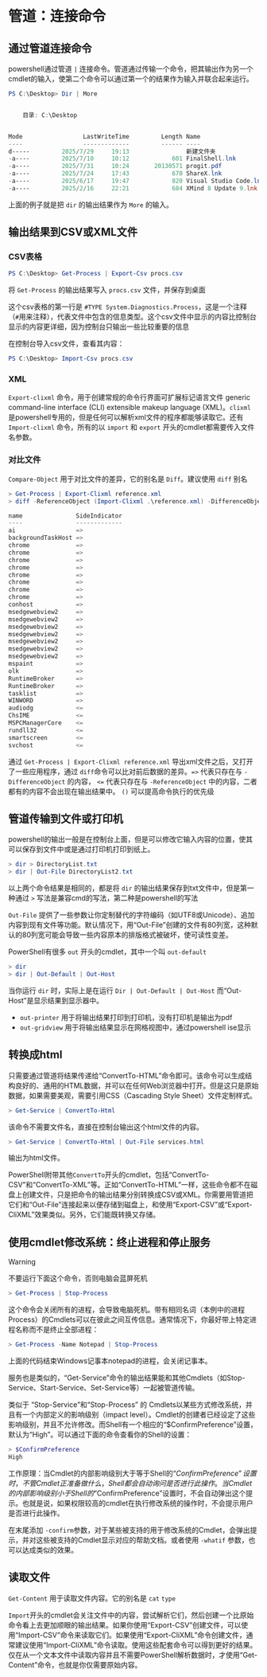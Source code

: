 # 管道：连接命令

## 通过管道连接命令

powershell通过管道 `|` 连接命令。管道通过传输一个命令，把其输出作为另一个cmdlet的输入，使第二个命令可以通过第一个的结果作为输入并联合起来运行。

``` powershell
PS C:\Desktop> Dir | More


    目录: C:\Desktop


Mode                 LastWriteTime         Length Name
----                 -------------         ------ ----
d-----         2025/7/29     19:13                新建文件夹
-a----         2025/7/10     10:12            601 FinalShell.lnk
-a----         2025/7/31     10:24       20130571 progit.pdf
-a----         2025/7/24     17:43            670 ShareX.lnk
-a----         2025/6/17     19:47            820 Visual Studio Code.lnk
-a----         2025/2/16     22:21            684 XMind 8 Update 9.lnk
```

上面的例子就是把 `dir` 的输出结果作为 `More` 的输入。

## 输出结果到CSV或XML文件

### CSV表格

``` powershell
PS C:\Desktop> Get-Process | Export-Csv procs.csv
```

将 `Get-Process` 的输出结果写入 `procs.csv` 文件，并保存到桌面

这个csv表格的第一行是 `#TYPE System.Diagnostics.Process`，这是一个注释 （`#`用来注释），代表文件中包含的信息类型。这个csv文件中显示的内容比控制台显示的内容更详细，因为控制台只输出一些比较重要的信息

在控制台导入csv文件，查看其内容：

``` powershell
PS C:\Desktop> Import-Csv procs.csv
```

### XML

`Export-clixml` 命令，用于创建常规的命令行界面可扩展标记语言文件 generic command-line interface (CLI) extensible makeup language (XML)。`clixml` 是powershell专用的，但是任何可以解析xml文件的程序都能够读取它。还有 `Import-clixml` 命令，所有的以 `import` 和 `export` 开头的cmdlet都需要传入文件名参数。

### 对比文件

`Compare-Object` 用于对比文件的差异，它的别名是 `Diff`。建议使用 `diff` 别名

``` powershell
> Get-Process | Export-Clixml reference.xml
> diff -ReferenceObject (Import-Clixml .\reference.xml) -DifferenceObject (Get-Process) -Property name

name               SideIndicator
----               -------------
ai                 =>
backgroundTaskHost =>
chrome             =>
chrome             =>
chrome             =>
chrome             =>
chrome             =>
chrome             =>
chrome             =>
chrome             =>
conhost            =>
msedgewebview2     =>
msedgewebview2     =>
msedgewebview2     =>
msedgewebview2     =>
msedgewebview2     =>
msedgewebview2     =>
msedgewebview2     =>
mspaint            =>
olk                =>
RuntimeBroker      =>
RuntimeBroker      =>
tasklist           =>
WINWORD            =>
audiodg            <=
ChsIME             <=
MSPCManagerCore    <=
rundll32           <=
smartscreen        <=
svchost            <=
```

通过 `Get-Process | Export-Clixml reference.xml` 导出xml文件之后，又打开了一些应用程序，通过 `diff`命令可以比对前后数据的差异。`=>` 代表只存在与 `-DifferenceObject` 的内容， `<=` 代表只存在与 `-ReferenceObject` 中的内容，二者都有的内容不会出现在输出结果中。 `()` 可以提高命令执行的优先级

## 管道传输到文件或打印机

powershell的输出一般是在控制台上面，但是可以修改它输入内容的位置，使其可以保存到文件中或是通过打印机打印到纸上。

``` powershell
> dir > DirectoryList.txt
> dir | Out-File DirectoryList2.txt
```

以上两个命令结果是相同的，都是将 `dir` 的输出结果保存到txt文件中，但是第一种通过 `>` 写法是兼容cmd的写法，第二种是powershell的写法

`Out-File` 提供了一些参数让你定制替代的字符编码（如UTF8或Unicode）、追加内容到现有文件等功能。默认情况下，用“Out-File”创建的文件有80列宽，这种默认的80列宽可能会导致一些内容原本的排版格式被破坏，使可读性变差。

PowerShell有很多 `out` 开头的cmdlet，其中一个叫 `out-default`

``` powershell
> dir
> dir | Out-Default | Out-Host
```

当你运行 `dir` 时，实际上是在运行 `Dir | Out-Default | Out-Host` 而“Out-Host”是显示结果到显示器中。

- `out-printer` 用于将输出结果打印到打印机，没有打印机是输出为pdf
- `out-gridview` 用于将输出结果显示在网格视图中，通过powershell ise显示

## 转换成html

只需要通过管道将结果传递给“ConvertTo-HTML”命令即可。该命令可以生成结构良好的、通用的HTML数据，并可以在任何Web浏览器中打开。但是这只是原始数据，如果需要美观，需要引用CSS（Cascading Style Sheet）文件定制样式。

``` powershell
> Get-Service | ConvertTo-Html
```

该命令不需要文件名，直接在控制台输出这个html文件的内容。

``` powershell
> Get-Service | ConvertTo-Html | Out-File services.html
```

输出为html文件。

PowerShell附带其他`ConvertTo`开头的cmdlet，包括“ConvertTo-CSV”和“ConvertTo-XML”等。正如“ConvertTo-HTML”一样，这些命令都不在磁盘上创建文件，只是把命令的输出结果分别转换成CSV或XML。你需要用管道把它们和“Out-File”连接起来以便存储到磁盘上，和使用“Export-CSV”或“Export-CliXML”效果类似。另外，它们能既转换又存储。

## 使用cmdlet修改系统：终止进程和停止服务

> [!WARNING]
> 不要运行下面这个命令，否则电脑会蓝屏死机

``` powershell
> Get-Process | Stop-Process
```

这个命令会关闭所有的进程，会导致电脑死机。带有相同名词（本例中的进程Process）的Cmdlets可以在彼此之间互传信息。通常情况下，你最好带上特定进程名称而不是终止全部进程：

``` powershell
> Get-Process -Name Notepad | Stop-Process
```

上面的代码结束Windows记事本notepad的进程，会关闭记事本。

服务也是类似的，“Get-Service”命令的输出结果能和其他Cmdlets（如Stop-Service、Start-Service、Set-Service等）一起被管道传输。

类似于 “Stop-Service”和“Stop-Process” 的 Cmdlets以某些方式修改系统，并且有一个内部定义的影响级别（impact level）。Cmdlet的创建者已经设定了这些影响级别，并且不允许修改。而Shell有一个相应的“$ConfirmPreference”设置，默认为“High”。可以通过下面的命令查看你的Shell的设置：

``` powershell
> $ConfirmPreference
High
```

工作原理：当Cmdlet的内部影响级别大于等于Shell的“$ConfirmPreference”设置时，不管Cmdlet正准备做什么，Shell都会自动询问是否进行此操作。当Cmdlet的内部影响级别小于Shell的“$ConfirmPreference”设置时，不会自动弹出这个提示。也就是说，如果权限较高的cmdlet在执行修改系统的操作时，不会提示用户是否进行此操作。

在末尾添加 `-confirm`参数，对于某些被支持的用于修改系统的Cmdlet，会弹出提示，并对这些被支持的Cmdlet显示对应的帮助文档。或者使用 `-whatif` 参数，也可以达成类似的效果。

## 读取文件

`Get-Content` 用于读取文件内容。它的别名是 `cat` `type`

`Import`开头的cmdlet会关注文件中的内容，尝试解析它们，然后创建一个比原始命令看上去更加顺眼的输出结果。如果你使用“Export-CSV”创建文件，可以使用“Import-CSV”命令来读取它们。如果使用“Export-CliXML”命令创建文件，通常建议使用“Import-CliXML”命令读取。使用这些配套命令可以得到更好的结果。仅在从一个文本文件中读取内容并且不需要PowerShell解析数据时，才使用“Get-Content”命令，也就是你仅需要原始内容。